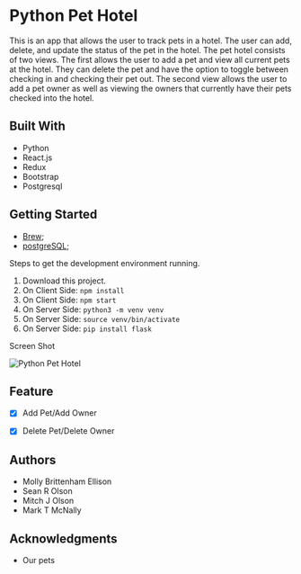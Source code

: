 # Python Pet Hotel

This is an app that allows the user to track pets in a hotel. The user can add, delete, and update the status of the pet in the hotel. The pet hotel consists of two views. The first allows the user to add a pet and view all current pets at the hotel. They can delete the pet and have the option to toggle between checking in and checking their pet out. The second view allows the user to add a pet owner as well as viewing the owners that currently have their pets checked into the hotel. 

## Built With

- Python
- React.js
- Redux
- Bootstrap
- Postgresql


## Getting Started

- [Brew](https://brew.sh);
- [postgreSQL](https://www.postgresql.org);

Steps to get the development environment running.

1. Download this project.
2. On Client Side: `npm install`
3. On Client Side: `npm start`
4. On Server Side: `python3 -m venv venv`
5. On Server Side: `source venv/bin/activate`
6. On Server Side: `pip install flask`

Screen Shot

![Python Pet Hotel](/images/hotel.jpg)


## Feature 
- [x] Add Pet/Add Owner
- [x] Delete Pet/Delete Owner


## Authors
* Molly Brittenham Ellison 
* Sean R Olson
* Mitch J Olson
* Mark T McNally


## Acknowledgments
* Our pets
